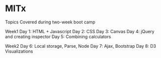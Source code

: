 MITx
====
Topics Covered during two-week boot camp

Week1
	Day 1: HTML + Javascript
	Day 2: CSS
	Day 3: Canvas
	Day 4: jQuery and creating inspector
	Day 5: Combining calculators

Week2
	Day 6: Local storage, Parse, Node
	Day 7: Ajax, Bootstrap
	Day 8: D3 Visualizations
